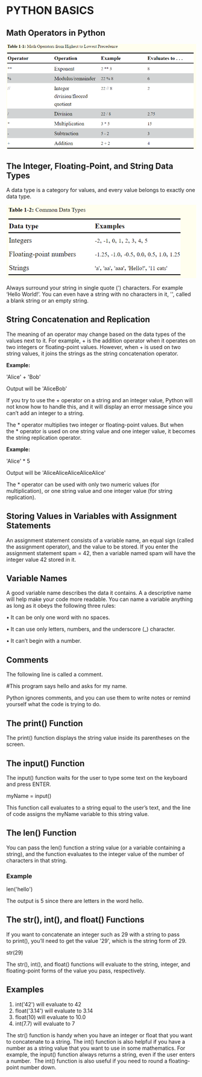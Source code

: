 # PYTHON BASICS

## Math Operators in Python
![Operators](https://github.com/zak92/Automate-the-Boring-Stuff-with-Python/blob/master/Images/operators.png)

## The Integer, Floating-Point, and String Data Types
A data type is a category for values, and every value belongs to exactly one data type.

![Data Types](https://github.com/zak92/Automate-the-Boring-Stuff-with-Python/blob/master/Images/Data%20Types.png)

Always surround your string in single quote (') characters. For example ‘Hello World!’. You can even have a string with no characters in it, '', called a blank string or an empty string. 

## String Concatenation and Replication
The meaning of an operator may change based on the data types of the values next to it. For example, + is the addition operator when it operates on two integers or floating-point values. However, when + is used on two string values, it joins the strings as the string concatenation operator. 

**Example:**

'Alice' + 'Bob'

Output will be 'AliceBob' 

If you try to use the + operator on a string and an integer value, Python will not know how to handle this, and it will display an error message since you can’t add an integer to a string.

The * operator multiplies two integer or floating-point values. But when the * operator is used on one string value and one integer value, it becomes the string replication operator.  

**Example:**

'Alice' * 5

Output will be 'AliceAliceAliceAliceAlice' 

The * operator can be used with only two numeric values (for multiplication), or one string value and one integer value (for string replication).  

## Storing Values in Variables with Assignment Statements
An assignment statement consists of a variable name, an equal sign (called the assignment operator), and the value to be stored. If you enter the assignment statement spam = 42, then a variable named spam will have the integer value 42 stored in it. 

## Variable Names
A good variable name describes the data it contains. A a descriptive name will help make your code more readable. 
You can name a variable anything as long as it obeys the following three rules:

• It can be only one word with no spaces.

• It can use only letters, numbers, and the underscore (_) character.

• It can’t begin with a number.

## Comments
The following line is called a comment.

#This program says hello and asks for my name.

Python ignores comments, and you can use them to write notes or remind yourself what the code is trying to do.

## The print() Function
The print() function displays the string value inside its parentheses on the screen. 

## The input() Function
The input() function waits for the user to type some text on the keyboard and press ENTER. 

myName = input()

This function call evaluates to a string equal to the user’s text, and the line of code assigns the myName variable to this string value.

## The len() Function
You can pass the len() function a string value (or a variable containing a string), and the function evaluates to the integer value of the number of characters in that string. 

### Example
len('hello')

The output is 5 since there are  letters in the word hello.

## The str(), int(), and float() Functions
If you want to concatenate an integer such as 29 with a string to pass to print(), you’ll need to get the value '29', which is the string form of 29. 

str(29)

The str(), int(), and float() functions will evaluate to the string, integer, and floating-point forms of the value you pass, respectively. 

## Examples
1. int('42') will evaluate to 42
2. float('3.14') will evaluate to 3.14
3. float(10) will evaluate to 10.0
4. int(7.7) will evaluate to 7

The str() function is handy when you have an integer or float that you want to concatenate to a string. The int() function is also helpful if you have a number as a string value that you want to use in some mathematics. For example, the input() function always returns a string, even if the user enters a number.  The int() function is also useful if you need to round a floating-point number down. 






